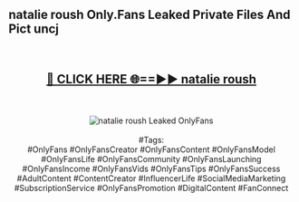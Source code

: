 <h2>natalie roush Only.Fans Leaked Private Files And Pict uncj</h2>
<br>
<div align="center">
<h2><a href="https://mediafiles.top/natalie_roush" rel="nofollow">🔴 CLICK HERE 🌐==►► natalie roush</a></h2>
<br>
<br>
<a href="https://mediafiles.top/natalie_roush" rel="nofollow" data-target="animated-image.originalLink"><img src="https://i.ibb.co.com/WyWwxjT/player-gif2.gif" alt="natalie roush Leaked OnlyFans" style="max-width: 100%; display: inline-block;" data-target="animated-image.originalImage"></a>
<br><br>
#Tags:
<br>
#OnlyFans #OnlyFansCreator #OnlyFansContent #OnlyFansModel #OnlyFansLife #OnlyFansCommunity #OnlyFansLaunching #OnlyFansIncome #OnlyFansVids #OnlyFansTips #OnlyFansSuccess #AdultContent #ContentCreator #InfluencerLife #SocialMediaMarketing #SubscriptionService #OnlyFansPromotion #DigitalContent #FanConnect
</div>
<br>